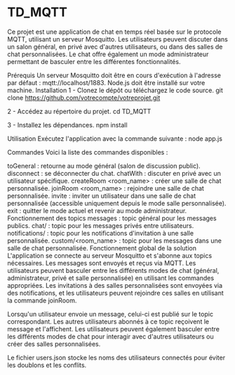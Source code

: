 # TD_MQTT

 Ce projet est une application de chat en temps réel basée sur le protocole MQTT, utilisant un serveur Mosquitto. Les utilisateurs peuvent discuter dans un salon général, en privé avec d'autres utilisateurs, ou dans des salles de chat personnalisées. Le chat offre également un mode administrateur permettant de basculer entre les différentes fonctionnalités.

Prérequis
Un serveur Mosquitto doit être en cours d'exécution à l'adresse par défaut : mqtt://localhost/1883.
Node.js doit être installé sur votre machine.
Installation
1 - Clonez le dépôt ou téléchargez le code source.
    git clone https://github.com/votrecompte/votreprojet.git

2 - Accédez au répertoire du projet.
    cd TD_MQTT

3 - Installez les dépendances.
    npm install

Utilisation
Exécutez l'application avec la commande suivante :
    node app.js

Commandes
Voici la liste des commandes disponibles :

toGeneral : retourne au mode général (salon de discussion public).
disconnect : se déconnecter du chat.
chatWith <username> : discuter en privé avec un utilisateur spécifique.
createRoom <room_name> : créer une salle de chat personnalisée.
joinRoom <room_name> : rejoindre une salle de chat personnalisée.
invite <username> : inviter un utilisateur dans une salle de chat personnalisée (accessible uniquement depuis le mode salle personnalisée).
exit : quitter le mode actuel et revenir au mode administrateur.
Fonctionnement des topics
messages : topic général pour les messages publics.
chat/<username> : topic pour les messages privés entre utilisateurs.
notifications/<username> : topic pour les notifications d'invitation à une salle personnalisée.
custom/<room_name> : topic pour les messages dans une salle de chat personnalisée.
Fonctionnement global de la solution
L'application se connecte au serveur Mosquitto et s'abonne aux topics nécessaires. Les messages sont envoyés et reçus via MQTT. Les utilisateurs peuvent basculer entre les différents modes de chat (général, administrateur, privé et salle personnalisée) en utilisant les commandes appropriées. Les invitations à des salles personnalisées sont envoyées via des notifications, et les utilisateurs peuvent rejoindre ces salles en utilisant la commande joinRoom.

Lorsqu'un utilisateur envoie un message, celui-ci est publié sur le topic correspondant. Les autres utilisateurs abonnés à ce topic reçoivent le message et l'affichent. Les utilisateurs peuvent également basculer entre les différents modes de chat pour interagir avec d'autres utilisateurs ou créer des salles personnalisées.

Le fichier users.json stocke les noms des utilisateurs connectés pour éviter les doublons et les conflits.

